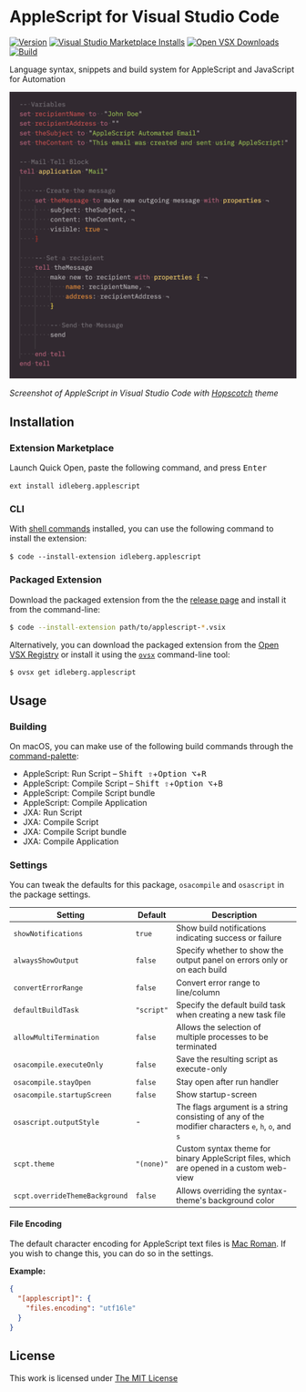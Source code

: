 # AppleScript for Visual Studio Code

[![Version](https://img.shields.io/github/v/release/idleberg/vscode-applescript?style=for-the-badge)](https://github.com/idleberg/vscode-applescript/releases)
[![Visual Studio Marketplace Installs](https://img.shields.io/visual-studio-marketplace/i/idleberg.applescript?style=for-the-badge&label=Marketplace)](https://marketplace.visualstudio.com/items?itemName=idleberg.applescript)
[![Open VSX Downloads](https://img.shields.io/open-vsx/dt/idleberg/applescript?style=for-the-badge&label=Open%20VSX)](https://open-vsx.org/extension/idleberg/applescript)
[![Build](https://img.shields.io/github/actions/workflow/status/idleberg/vscode-applescript/default.yml?style=for-the-badge)](https://github.com/idleberg/vscode-applescript/actions)

Language syntax, snippets and build system for AppleScript and JavaScript for Automation

![Screenshot](https://raw.githubusercontent.com/idleberg/vscode-applescript/main/resources/screenshot.png)

*Screenshot of AppleScript in Visual Studio Code with [Hopscotch](https://marketplace.visualstudio.com/items?itemName=idleberg.hopscotch) theme*

## Installation

### Extension Marketplace

Launch Quick Open, paste the following command, and press <kbd>Enter</kbd>

`ext install idleberg.applescript`

### CLI

With [shell commands](https://code.visualstudio.com/docs/editor/command-line) installed, you can use the following command to install the extension:

`$ code --install-extension idleberg.applescript`

### Packaged Extension

Download the packaged extension from the the [release page](https://github.com/idleberg/vscode-applescript/releases) and install it from the command-line:

```bash
$ code --install-extension path/to/applescript-*.vsix
```

Alternatively, you can download the packaged extension from the [Open VSX Registry](https://open-vsx.org/) or install it using the [`ovsx`](https://www.npmjs.com/package/ovsx) command-line tool:

```bash
$ ovsx get idleberg.applescript
```

## Usage

### Building

On macOS, you can make use of the following build commands through the [command-palette](https://code.visualstudio.com/docs/editor/codebasics#_command-palette):

* AppleScript: Run Script – <kbd>Shift ⇧</kbd>+<kbd>Option ⌥</kbd>+<kbd>R</kbd>
* AppleScript: Compile Script – <kbd>Shift ⇧</kbd>+<kbd>Option ⌥</kbd>+<kbd>B</kbd>
* AppleScript: Compile Script bundle
* AppleScript: Compile Application
* JXA: Run Script
* JXA: Compile Script
* JXA: Compile Script bundle
* JXA: Compile Application

### Settings

You can tweak the defaults for this package, `osacompile` and `osascript` in the package settings.

| Setting                         | Default    | Description                                                                                        |
|---------------------------------|------------|----------------------------------------------------------------------------------------------------|
| `showNotifications`             | `true`     | Show build notifications indicating success or failure                                             |
| `alwaysShowOutput`              | `false`    | Specify whether to show the output panel on errors only or on each build                           |
| `convertErrorRange`             | `false`    | Convert error range to line/column                                                                 |
| `defaultBuildTask`              | `"script"` | Specify the default build task when creating a new task file                                       |
| `allowMultiTermination`         | `false`    | Allows the selection of multiple processes to be terminated                                        |
| `osacompile.executeOnly`        | `false`    | Save the resulting script as execute-only                                                          |
| `osacompile.stayOpen`           | `false`    | Stay open after run handler                                                                        |
| `osacompile.startupScreen`      | `false`    | Show startup-screen                                                                                |
| `osascript.outputStyle`         | -          | The flags argument is a string consisting of any of the modifier characters `e`, `h`, `o`, and `s` |
| `scpt.theme`                    | `"(none)"` | Custom syntax theme for binary AppleScript files, which are opened in a custom web-view            |
| `scpt.overrideThemeBackground`  | `false`    | Allows overriding the syntax-theme's background color                                              |

#### File Encoding

The default character encoding for AppleScript text files is [Mac Roman](https://www.wikiwand.com/en/Mac_OS_Roman). If you wish to change this, you can do so in the settings.

**Example:**

```json
{
  "[applescript]": {
    "files.encoding": "utf16le"
  }
}
```

## License

This work is licensed under [The MIT License](https://opensource.org/licenses/MIT)
